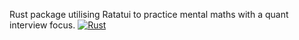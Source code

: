 Rust package utilising Ratatui to practice mental maths with a quant interview focus.
[![Rust](https://github.com/ajb-scout/quantgame/actions/workflows/rust.yml/badge.svg)](https://github.com/ajb-scout/quantgame/actions/workflows/rust.yml)
